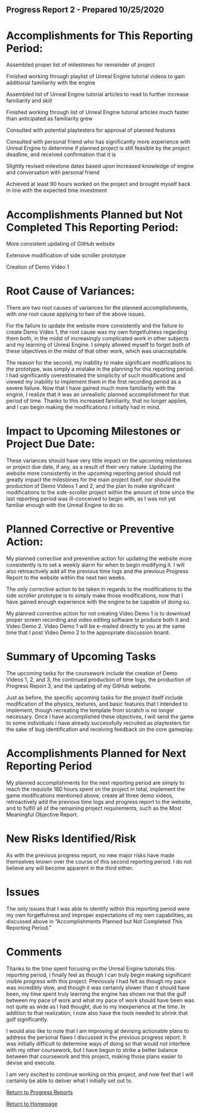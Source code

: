 ## Progress Report 2 - Prepared 10/25/2020

# Accomplishments for This Reporting Period:
Assembled proper list of milestones for remainder of project

Finished working through playlist of Unreal Engine tutorial videos to gain additional familiarity with the engine

Assembled list of Unreal Engine tutorial articles to read to further increase familiarity and skill

Finished working through list of Unreal Engine tutorial articles much faster than anticipated as familiarity grew

Consulted with potential playtesters for approval of planned features

Consulted with personal friend who has significantly more experience with Unreal Engine to determine if planned project is still feasible by the project deadline, and received confirmation that it is

Slightly revised milestone dates based upon increased knowledge of engine and conversation with personal friend

Achieved at least 90 hours worked on the project and brought myself back in line with the expected time investment


# Accomplishments Planned but Not Completed This Reporting Period:
More consistent updating of GitHub website

Extensive modification of side scroller prototype

Creation of Demo Video 1


# Root Cause of Variances:
There are two root causes of variances for the planned accomplishments, with one root cause applying to two of the above issues. 

For the failure to update the website more consistently and the failure to create Demo Video 1, the root cause was my own forgetfulness regarding them both, in the midst of increasingly complicated work in other subjects and my learning of Unreal Engine. I simply allowed myself to forget both of these objectives in the midst of that other work, which was unacceptable.

The reason for the second, my inability to make significant modifications to the prototype, was simply a mistake in the planning for this reporting period. I had significantly overestimated the simplicity of such modifications and viewed my inability to implement them in the first recording period as a severe failure. Now that I have gained much more familiarity with the engine, I realize that it was an unrealistic planned accomplishment for that period of time. Thanks to this increased familiarity, that no longer applies, and I can begin making the modifications I initially had in mind.


# Impact to Upcoming Milestones or Project Due Date:
These variances should have very little impact on the upcoming milestones or project due date, if any, as a result of their very nature. Updating the website more consistently in the upcoming reporting period should not greatly impact the milestones for the main project itself, nor should the production of Demo Videos 1 and 2, and the plan to make significant modifications to the side-scroller project within the amount of time since the last reporting period was ill-conceived to begin with, as I was not yet familiar enough with the Unreal Engine to do so.


# Planned Corrective or Preventive Action:
My planned corrective and preventive action for updating the website more consistently is to set a weekly alarm for when to begin modifying it. I will also retroactively add all the previous time logs and the previous Progress Report to the website within the next two weeks.  

The only corrective action to be taken in regards to the modifications to the side scroller prototype is to simply make those modifications, now that I have gained enough experience with the engine to be capable of doing so.

My planned corrective action for not creating Video Demo 1 is to download proper screen recording and video editing software to produce both it and Video Demo 2. Video Demo 1 will be e-mailed directly to you at the same time that I post Video Demo 2 to the appropriate discussion board.


# Summary of Upcoming Tasks
The upcoming tasks for the coursework include the creation of Demo Videos 1, 2, and 3, the continued production of time logs, the production of Progress Report 3, and the updating of my GitHub website.

Just as before, the specific upcoming tasks for the project itself include modification of the physics, textures, and basic features that I intended to implement, though recreating the template from scratch is no longer necessary. Once I have accomplished these objectives, I will send the game to some individuals I have already successfully recruited as playtesters for the sake of bug identification and receiving feedback on the core gameplay. 


# Accomplishments Planned for Next Reporting Period
My planned accomplishments for the next reporting period are simply to reach the requisite 180 hours spent on the project in total, implement the game modifications mentioned above, create all three demo videos, retroactively add the previous time logs and progress report to the website, and to fulfill all of the remaining project requirements, such as the Most Meaningful Objective Report.


# New Risks Identified/Risk
As with the previous progress report, no new major risks have made themselves known over the course of this second reporting period. I do not believe any will become apparent in the third either.


# Issues
The only issues that I was able to identify within this reporting period were my own forgetfulness and improper expectations of my own capabilities, as discussed above in “Accomplishments Planned but Not Completed This Reporting Period.”


# Comments
Thanks to the time spent focusing on the Unreal Engine tutorials this reporting period, I finally feel as though I can truly begin making significant visible progress with this project. Previously I had felt as though my pace was incredibly slow, and though it was certainly slower than it should have been, my time spent truly learning the engine has shown me that the gulf between my pace of work and what my pace of work should have been was not quite as wide as I had thought, due to my inexperience at the time. In addition to that realization, I now also have the tools needed to shrink that gulf significantly.

I would also like to note that I am improving at devising actionable plans to address the personal flaws I discussed in the previous progress report. It was initially difficult to determine ways of doing so that would not interfere with my other coursework, but I have begun to strike a better balance between that coursework and this project, making those plans easier to devise and execute.

I am very excited to continue working on this project, and now feel that I will certainly be able to deliver what I initially set out to.


[Return to Progress Reports](https://tkfromthe90s.github.io/TKfromthe90s.github.io-progress-reports/)

[Return to Homepage](https://tkfromthe90s.github.io/)
